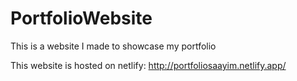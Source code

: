 # PortfolioWebsite
 This is a website I made to showcase my portfolio
 
 This website is hosted on netlify:
 http://portfoliosaayim.netlify.app/
 
